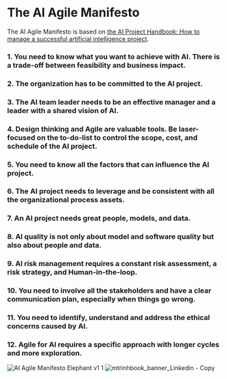 # The AI Agile Manifesto

The AI Agile Manifesto is based on [the AI Project Handbook: How to manage a successful artificial intelligence project](https://www.amazon.com/Project-Handbook-successful-intelligence-Intelligence-ebook/dp/B09JN2VQH9).


### 1. You need to know what you want to achieve with AI. There is a trade-off between feasibility and business impact.
### 2. The organization has to be committed to the AI project.
### 3. The AI team leader needs to be an effective manager and a leader with a shared vision of AI.
### 4. Design thinking and Agile are valuable tools. Be laser-focused on the to-do-list to control the scope, cost, and schedule of the AI project.
### 5. You need to know all the factors that can influence the AI project.
### 6. The AI project needs to leverage and be consistent with all the organizational process assets.
### 7. An AI project needs great people, models, and data.
### 8. AI quality is not only about model and software quality but also about people and data.
### 9. AI risk management requires a constant risk assessment, a risk strategy, and Human-in-the-loop.
### 10. You need to involve all the stakeholders and have a clear communication plan, especially when things go wrong.
### 11. You need to identify, understand and address the ethical concerns caused by AI.
### 12. Agile for AI requires a specific approach with longer cycles and more exploration.

![AI Agile Manifesto Elephant v1 1](https://user-images.githubusercontent.com/53805083/145127489-04d40820-1561-4221-9f1b-d33a2409d3ad.png)
![mtrinhbook_banner_Linkedin - Copy](https://user-images.githubusercontent.com/53805083/145128435-d198ecf9-19dd-4d3c-85cd-13dba559c89c.jpg)
